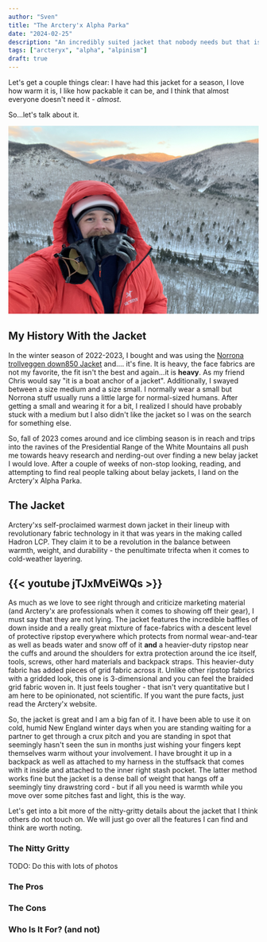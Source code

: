 ```yaml
---
author: "Sven"
title: "The Arctery'x Alpha Parka"
date: "2024-02-25"
description: "An incredibly suited jacket that nobody needs but that is amazing to have."
tags: ["arcteryx", "alpha", "alpinism"]
draft: true
---
```


Let's get a couple things clear: I have had this jacket for a season, I love how warm it is, I like how packable it can be, and I think that almost everyone doesn't need it - _almost_.

So...let's talk about it.

![targets](/images/alpha.jpg)

## My History With the Jacket

In the winter season of 2022-2023, I bought and was using the [Norrona trollveggen  down850 Jacket](https://www.norrona.com/en-GB/products/trollveggen/trollveggen-down850-jacket-men/?color=5646) and.... it's fine. It is heavy, the face fabrics are not my favorite, the fit isn't the best and again...it is **heavy**. As my friend Chris would say "it is a boat anchor of a jacket". Additionally, I swayed between a size medium and a size small. I normally wear a small but Norrona stuff usually runs a little large for normal-sized humans. After getting a small and wearing it for a bit, I realized I should have probably stuck with a medium but I also didn't like the jacket so I was on the search for something else.

So, fall of 2023 comes around and ice climbing season is in reach and trips into the ravines of the Presidential Range of the White Mountains all push me towards heavy research and nerding-out over finding a new belay jacket I would love. After a couple of weeks of non-stop looking, reading, and attempting to find real people talking about belay jackets, I land on the Arctery'x Alpha Parka.

## The Jacket

Arctery'xs self-proclaimed warmest down jacket in their lineup with revolutionary fabric technology in it that was years in the making called Hadron LCP. They claim it to be a revolution in the balance between warmth, weight, and durability - the penultimate trifecta when it comes to cold-weather layering.

{{< youtube jTJxMvEiWQs >}}
---
As much as we love to see right through and criticize marketing material (and Arctery'x are professionals when it comes to showing off their gear), I must say that they are not lying. The jacket features the incredible baffles of down inside and a really great mixture of face-fabrics with a descent level of protective ripstop everywhere which protects from normal wear-and-tear as well as beads water and snow off of it **and** a heavier-duty ripstop near the cuffs and around the shoulders for extra protection around the ice itself, tools, screws, other hard materials and backpack straps. This heavier-duty fabric has added pieces of grid fabric across it. Unlike other ripstop fabrics with a gridded look, this one is 3-dimensional and you can feel the braided grid fabric woven in. It just feels tougher - that isn't very quantitative but I am here to be opinionated, not scientific. If you want the pure facts, just read the Arctery'x website.

So, the jacket is great and I am a big fan of it. I have been able to use it on cold, humid New England winter days when you are standing waiting for a partner to get through a crux pitch and you are standing in spot that seemingly hasn't seen the sun in months just wishing your fingers kept themselves warm without your involvement. I have brought it up in a backpack as well as attached to my harness in the stuffsack that comes with it inside and attached to the inner right stash pocket. The latter method works fine but the jacket is a dense ball of weight that hangs off a seemingly tiny drawstring cord - but if all you need is warmth while you move over some pitches fast and light, this is the way.

Let's get into a bit more of the nitty-gritty details about the jacket that I think others do not touch on. We will just go over all the features I can find and think are worth noting.

### The Nitty Gritty

TODO: Do this with lots of photos

### The Pros

### The Cons

### Who Is It For? (and not)

